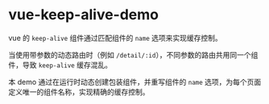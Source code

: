 # vue-keep-alive-demo

vue 的 `keep-alive` 组件通过匹配组件的 `name` 选项来实现缓存控制。

当使用带参数的动态路由时（例如 `/detail/:id`），不同参数的路由共用同一个组件，导致 `keep-alive` 缓存混乱。

本 demo 通过在运行时动态创建包装组件，并重写组件的 `name` 选项，为每个页面定义唯一的组件名称，实现精确的缓存控制。
